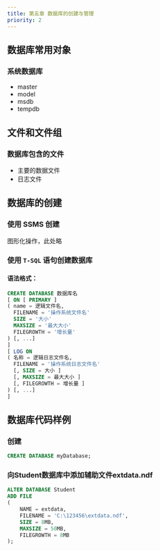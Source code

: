 ```yaml
---
title: 第五章 数据库的创建与管理
priority: 2
---
```


## 数据库常用对象

### 系统数据库
- master
- model
- msdb
- tempdb

## 文件和文件组

### 数据库包含的文件

- 主要的数据文件
- 日志文件

## 数据库的创建

### 使用 SSMS 创建

图形化操作，此处略

### 使用 `T-SQL` 语句创建数据库

#### 语法格式：

```sql
CREATE DATABASE 数据库名
[ ON [ PRIMARY ] 
( name = 逻辑文件名, 
  FILENAME = '操作系统文件名'
  SIZE = '大小'
  MAXSIZE = '最大大小'
  FILEGROWTH = '增长量'
) [, ...] 
] 
[ LOG ON 
( 名称 = 逻辑日志文件名, 
  FILENAME = '操作系统日志文件名' 
  [, SIZE = 大小 ] 
  [, MAXSIZE = 最大大小 ] 
  [, FILEGROWTH = 增长量 ] 
) [, ...] 
]
```

## 数据库代码样例

### 创建

```sql
CREATE DATABASE myDatabase;
```

### 向Student数据库中添加辅助文件extdata.ndf

```sql
ALTER DATABASE Student
ADD FILE 
(
    NAME = extdata,
    FILENAME = 'C:\123456\extdata.ndf',
    SIZE = 8MB,
    MAXSIZE = 50MB,
    FILEGROWTH = 8MB
);
```